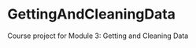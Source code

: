 GettingAndCleaningData
======================

Course project for Module 3: Getting and Cleaning Data
